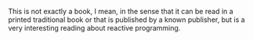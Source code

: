This is not exactly a book, I mean, in the sense that it can be read in a printed traditional book or that is published by
a known publisher, but is a very interesting reading about reactive programming.